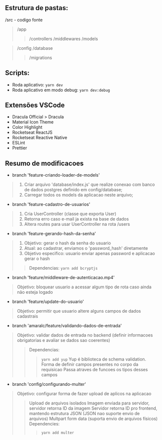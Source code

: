 ﻿
## Estrutura de pastas:

/src - codigo fonte
> /app
>> /controllers
>> /middlewares
>> /models

> /config
> /database
>> /migrations

## Scripts:

  * Roda aplicativo: `yarn dev`
  * Roda aplicativo em modo debug: `yarn dev:debug`

## Extensões VSCode

* Dracula Official > Dracula
* Material Icon Theme
* Color Highlight
* Rocketseat ReactJS
* Rocketseat Reactive Native
* ESLint
* Prettier

## Resumo de modificacoes

* branch 'feature-criando-loader-de-models'
> 1. Criar arquivo 'database/index.js' que realize conexao com banco de dados postgres definido em config/database;
> 1. Carregar todos os models da aplicacao neste arquivo;

* branch 'feature-cadastro-de-usuarios'
> 1. Cria UserController (classe que exporta User)
> 1. Retorna erro caso e-mail ja exista na base de dados
> 1. Altera routes para usar UserController na rota /users

* branch 'feature-gerando-hash-da-senha'
> 1. Objetivo: gerar o hash da senha do usuario
> 1. Atual: ao cadastrar, enviamos o 'password_hash' diretamente
> 1. Objetivo especifico: usuario enviar apenas password e aplicacao gerar o hash
>> Dependencias:
>> `yarn add bcryptjs`

* branch 'feature/middleware-de-autenticacao.mp4'
> Objetivo: bloquear usuario a acessar algum tipo de rota caso ainda não esteja logado

* branch 'feature/update-do-usuario'
> Objetivo: permitir que usuario altere alguns campos de dados cadastrais

* branch 'amaralc/feature/validando-dados-de-entrada'
> Objetivo: validar dados de entrada no backend (definir informacoes obrigatorias e avaliar se dados sao coerentes)
>> Dependencias:
>>> `yarn add yup`
>>> Yup é biblioteca de schema validation. Forma de definir campos presentes no corpo da requisicao
>>> Passa atraves de funcoes os tipos desses campos

* branch 'config/configurando-multer'
> Objetivo: configurar forma de fazer upload de aplicos na aplicacao
>> Upload de arquivos isolados
>> Imagem enviada para servidor, servidor retorna ID da imagem
>> Servidor retorna ID pro frontend, mantendo estrutura JSON (JSON nao suporte envio de arquivos)
>> Multpart form data (suporta envio de arquivos físicos)
>> Dependencies:
>>> `yarn add multer`
